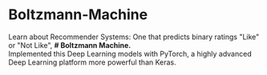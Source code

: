 # Boltzmann-Machine
Learn about Recommender Systems:  One that predicts binary ratings "Like" or "Not Like", <b># Boltzmann Machine.</b>
<br>Implemented this Deep Learning models with PyTorch, a highly advanced Deep Learning platform more powerful than Keras. 

